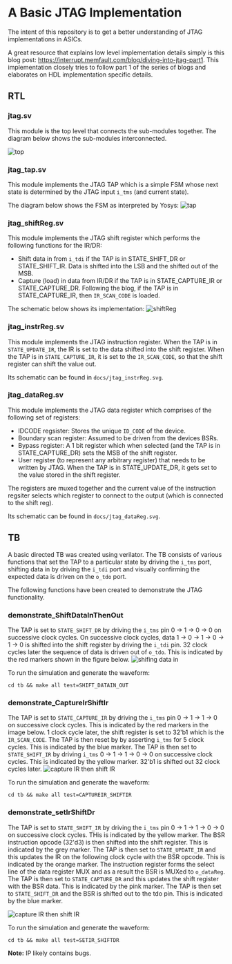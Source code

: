 # A Basic JTAG Implementation
The intent of this repository is to get a better understanding of JTAG implementations in ASICs.

A great resource that explains low level implementation details simply is this blog post: https://interrupt.memfault.com/blog/diving-into-jtag-part1. This implementation closely tries to follow part 1 of the series of blogs and
elaborates on HDL implementation specific details.

## RTL
### jtag.sv

This module is the top level that connects the sub-modules together. The diagram
below shows the sub-modules interconnected.

![top](docs/top.svg)

### jtag_tap.sv

This module implements the JTAG TAP which is a simple FSM whose next state is
determined by the JTAG input `i_tms` (and current state).

The diagram below shows the FSM as interpreted by Yosys:
![tap](docs/my_fsm_0.svg)

### jtag_shiftReg.sv

This module implements the JTAG shift register which performs the following
functions for the IR/DR:
- Shift data in from `i_tdi` if the TAP is in STATE_SHIFT_DR or STATE_SHIFT_IR.
  Data is shifted into the LSB and the shifted out of the MSB.
- Capture (load) in data from IR/DR if the TAP is in STATE_CAPTURE_IR or
  STATE_CAPTURE_DR. Following the blog, if the TAP is in STATE_CAPTURE_IR, then
  `IR_SCAN_CODE` is loaded.

The schematic below shows its implementation:
![shiftReg](docs/jtag_shiftReg.svg)

### jtag_instrReg.sv

This module implements the JTAG instruction register. When the TAP is in
`STATE_UPDATE_IR`, the IR is set to the data shifted into the shift register.
When the TAP is in `STATE_CAPTURE_IR`, it is set to the `IR_SCAN_CODE`, so that the shift register can shift the value out.

Its schematic can be found in `docs/jtag_instrReg.svg`.

### jtag_dataReg.sv

This module implements the JTAG data register which comprises of the following
set of registers:
- IDCODE regsister: Stores the unique `ID_CODE` of the device.
- Boundary scan register: Assumed to be driven from the devices BSRs.
- Bypass register: A 1 bit register which when selected (and the TAP is in
  STATE_CAPTURE_DR) sets the MSB of the shift register.
- User register (to represent any arbitrary register) that needs to be written
  by JTAG. When the TAP is in STATE_UPDATE_DR, it gets set to the value
  stored in the shift register.

The registers are muxed together and the current value of the instruction regsiter selects which register to connect to the output (which is connected
to the shift reg).

Its schematic can be found in `docs/jtag_dataReg.svg`.


## TB

A basic directed TB was created using verilator. The TB consists of various
functions that set the TAP to a particular state by driving the `i_tms` port, shifting data in by driving the `i_tdi` port and visually confirming the
expected data is driven on the `o_tdo` port.

The following functions have been created to demonstrate the JTAG functionality.

### demonstrate_ShiftDataInThenOut

The TAP is set to `STATE_SHIFT_DR` by driving the `i_tms` pin 0 -> 1 -> 0 -> 0
on successive clock cycles. On successive clock cycles, data 1 -> 0 -> 1 -> 0
-> 1 -> 0 is shifted into the shift register by driving the `i_tdi` pin. 32 clock cycles later the sequence of data is driven out of `o_tdo`. This is
indicated by the red markers shown in the figure below.
![shifing data in](docs/shiftingDataIn.png)

To run the simulation and generate the waveform:
```
cd tb && make all test=SHIFT_DATAIN_OUT
```

### demonstrate_CaptureIrShiftIr

The TAP is set to `STATE_CAPTURE_IR` by driving the `i_tms` pin 0 -> 1 -> 1 -> 0
on successive clock cycles. This is indicated by the red markers in the image below. 1 clock cycle later, the shift register is set to 32'b1 which is the
`IR_SCAN_CODE`. The TAP is then reset by by asserting `i_tms` for 5 clock
cycles. This is indicated by the blue marker. The TAP is then set to
`STATE_SHIFT_IR` by driving `i_tms` 0 -> 1 -> 1 -> 0 -> 0 on successive clock
cycles. This is indicated by the yellow marker. 32'b1 is shifted out 32 clock
cycles later.
![capture IR then shift IR](docs/captureIr_shiftIr2.png)

To run the simulation and generate the waveform:
```
cd tb && make all test=CAPTUREIR_SHIFTIR
```

### demonstrate_setIrShiftDr

The TAP is set to `STATE_SHIFT_IR` by driving the `i_tms` pin 0 -> 1 -> 1 -> 0  -> 0 on successive clock cycles. THis is indicated by the yellow marker. The BSR
instruction opcode (32'd3) is then shifted into the shift register. This is
indicated by the grey marker. The TAP is then set to `STATE_UPDATE_IR` and this
updates the IR on the following clock cycle with the BSR opcode. This is
indicated by the orange marker. The instruction register forms the select
line of the data register MUX and as a result the BSR is MUXed to `o_dataReg`.
The TAP is then set to `STATE_CAPTURE_DR` and this updates the shift register with the BSR data. This is indicated by the pink marker. The TAP is then set to `STATE_SHIFT_DR` and the BSR is shifted out to the tdo pin. This is indicated
by the blue marker.

![capture IR then shift IR](docs/setIrShiftDr.png)

To run the simulation and generate the waveform:
```
cd tb && make all test=SETIR_SHIFTDR
```
**Note:** IP likely contains bugs.
